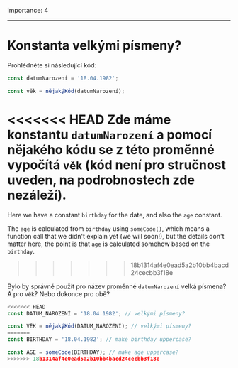 importance: 4

---

# Konstanta velkými písmeny?

Prohlédněte si následující kód:

```js
const datumNarození = '18.04.1982';

const věk = nějakýKód(datumNarození);
```

<<<<<<< HEAD
Zde máme konstantu `datumNarození` a pomocí nějakého kódu se z této proměnné vypočítá `věk` (kód není pro stručnost uveden, na podrobnostech zde nezáleží).
=======
Here we have a constant `birthday` for the date, and also the `age` constant.

The `age` is calculated from `birthday` using `someCode()`, which means a function call that we didn't explain yet (we will soon!), but the details don't matter here, the point is that `age` is calculated somehow based on the `birthday`.
>>>>>>> 18b1314af4e0ead5a2b10bb4bacd24cecbb3f18e

Bylo by správné použít pro název proměnné `datumNarození` velká písmena? A pro `věk`? Nebo dokonce pro obě?

```js
<<<<<<< HEAD
const DATUM_NAROZENÍ = '18.04.1982'; // velkými písmeny?

const VĚK = nějakýKód(DATUM_NAROZENÍ); // velkými písmeny?
=======
const BIRTHDAY = '18.04.1982'; // make birthday uppercase?

const AGE = someCode(BIRTHDAY); // make age uppercase?
>>>>>>> 18b1314af4e0ead5a2b10bb4bacd24cecbb3f18e
```
